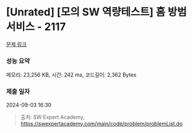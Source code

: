 # [Unrated] [모의 SW 역량테스트] 홈 방범 서비스 - 2117 

[문제 링크](https://swexpertacademy.com/main/code/problem/problemDetail.do?contestProbId=AV5V61LqAf8DFAWu) 

### 성능 요약

메모리: 23,256 KB, 시간: 242 ms, 코드길이: 2,362 Bytes

### 제출 일자

2024-09-03 16:30



> 출처: SW Expert Academy, https://swexpertacademy.com/main/code/problem/problemList.do